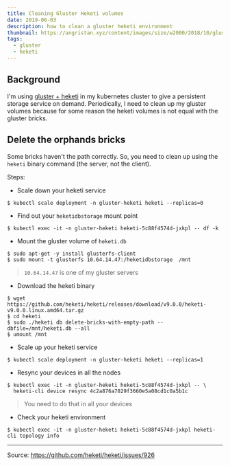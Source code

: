 ```yaml
---
title: Cleaning Gluster Heketi volumes
date: 2019-06-03
description: how to clean a gluster heketi environment
thumbnail: https://angristan.xyz/content/images/size/w2000/2018/10/glusterfs.png
tags:
  - gluster
  - heketi
---
```


## Background

I'm using [gluster + heketi](https://github.com/gluster/gluster-kubernetes) in my kubernetes cluster to give a persistent storage service on demand. Periodically, I need to clean up my gluster volumes because for some reason the heketi volumes is not equal with the gluster bricks.

## Delete the orphands bricks

Some bricks haven't the path correctly. So, you need to clean up using the `heketi` binary command (the server, not the client).

Steps:

* Scale down your heketi service

```console
$ kubectl scale deployment -n gluster-heketi heketi --replicas=0
```

* Find out your `heketidbstorage` mount point 

``` 
$ kubectl exec -it -n gluster-heketi heketi-5c88f4574d-jxkpl -- df -k
``` 

* Mount the gluster volume of `heketi.db`

``` 
$ sudo apt-get -y install glusterfs-client
$ sudo mount -t glusterfs 10.64.14.47:/heketidbstorage  /mnt
``` 
> `10.64.14.47` is one of my gluster servers

* Download the heketi binary

```console
$ wget https://github.com/heketi/heketi/releases/download/v9.0.0/heketi-v9.0.0.linux.amd64.tar.gz 
$ cd heketi
$ sudo ./heketi db delete-bricks-with-empty-path --dbfile=/mnt/heketi.db --all
$ umount /mnt
```
* Scale up your heketi service

```console
$ kubectl scale deployment -n gluster-heketi heketi --replicas=1
```

* Resync your devices in all the nodes

``` 
$ kubectl exec -it -n gluster-heketi heketi-5c88f4574d-jxkpl -- \ 
  heketi-cli device resync 4c2a876a7829f3660e5a08cd1c0a5b1c
```
> You need to do that in all your devices


* Check your heketi environment

``` 
$ kubectl exec -it -n gluster-heketi heketi-5c88f4574d-jxkpl heketi-cli topology info
``` 


---
Source: https://github.com/heketi/heketi/issues/926

